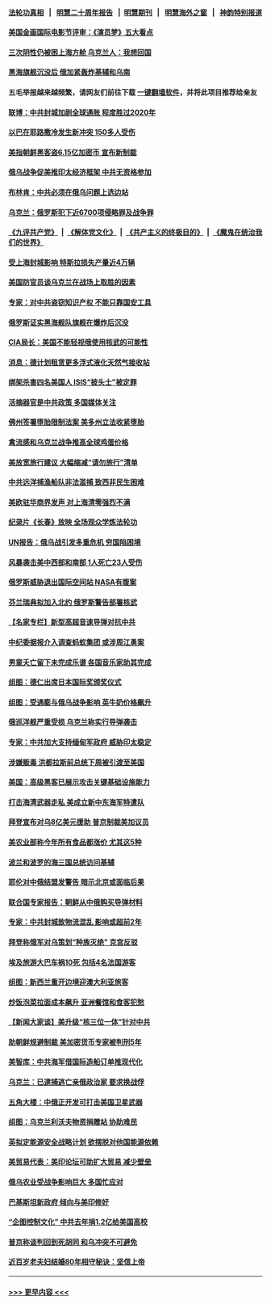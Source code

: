 #### [法轮功真相](https://github.com/gfw-breaker/truth/blob/master/README.md?t=0) &nbsp;&nbsp;|&nbsp;&nbsp; [明慧二十周年报告](https://github.com/gfw-breaker/mh-reports/blob/master/README.md?t=0) &nbsp;&nbsp;|&nbsp;&nbsp;[明慧期刊](https://github.com/gfw-breaker/mh-qikan) &nbsp;&nbsp;|&nbsp;&nbsp; [明慧海外之窗](https://github.com/gfw-breaker/mh-news/blob/master/README.md?t=0) &nbsp;&nbsp;|&nbsp;&nbsp; [神韵特别报道](https://github.com/gfw-breaker/mh-news/blob/master/shenyun.md?t=0)
#### [美国金画国际电影节评审：《演员梦》五大看点](../pages/nsc418/n13710351.md?t=04160251) 
#### [三次阴性仍被困上海方舱 乌克兰人：我想回国](../pages/nsc418/n13712569.md?t=04160251) 
#### [黑海旗舰沉没后 俄加紧轰炸基辅和乌南](../pages/nsc418/n13712367.md?t=04160251) 
#### 五毛举报越来越频繁，请网友们前往下载 [一键翻墙软件](https://github.com/gfw-breaker/ssr-accounts)，并将此项目推荐给亲友
#### [联博：中共封城加剧全球通胀 程度胜过2020年](../pages/nsc418/n13712560.md?t=04160251) 
#### [以巴在耶路撒冷发生新冲突 150多人受伤](../pages/nsc418/n13712542.md?t=04160251) 
#### [美指朝鲜黑客盗6.15亿加密币 宣布新制裁](../pages/nsc418/n13712532.md?t=04160251) 
#### [俄乌战争促美推印太经济框架 中共无资格参加](../pages/nsc418/n13712540.md?t=04160251) 
#### [布林肯：中共必须在俄乌问题上选边站](../pages/nsc418/n13712338.md?t=04160251) 
#### [乌克兰：俄罗斯犯下近6700项侵略罪及战争罪](../pages/nsc418/n13712293.md?t=04160251) 
#### [《九评共产党》](https://github.com/begood0513/9ping.md/blob/master/README.md) &nbsp;|&nbsp; [《解体党文化》](../../../../jtdwh.md/blob/master/README.md)  &nbsp;|&nbsp; [《共产主义的终极目的》](../../../../gczydzjmd.md/blob/master/README.md) &nbsp;|&nbsp; [《魔鬼在统治我们的世界》](../../../../mgztzwmdsj.md/blob/master/README.md) 
#### [受上海封城影响 特斯拉损失产量近4万辆](../pages/nsc418/n13712184.md?t=04160251) 
#### [美国防官员谈乌克兰在战场上取胜的因素](../pages/nsc418/n13712225.md?t=04160251) 
#### [专家：对中共盗窃知识产权 不能只靠国安工具](../pages/nsc418/n13712088.md?t=04160251) 
#### [俄罗斯证实黑海舰队旗舰在爆炸后沉没](../pages/nsc418/n13711974.md?t=04160251) 
#### [CIA局长：美国不能轻视俄使用核武的可能性](../pages/nsc418/n13711964.md?t=04160251) 
#### [消息：德计划租赁更多浮式液化天然气接收站](../pages/nsc418/n13711917.md?t=04160251) 
#### [绑架杀害四名美国人 ISIS“披头士”被定罪](../pages/nsc418/n13711954.md?t=04160251) 
#### [活摘器官是中共政策 多国媒体关注](../pages/nsc418/n13708476.md?t=04160251) 
#### [佛州签署堕胎限制法案 美多州立法收紧堕胎](../pages/nsc418/n13711854.md?t=04160251) 
#### [禽流感和乌克兰战争推高全球鸡蛋价格](../pages/nsc418/n13711742.md?t=04160251) 
#### [美放宽旅行建议 大幅缩减“请勿旅行”清单](../pages/nsc418/n13711790.md?t=04160251) 
#### [中共远洋捕渔船队非法滥捕 致西非民生困难](../pages/nsc418/n13711837.md?t=04160251) 
#### [美欧驻华商界发声 对上海清零强烈不满](../pages/nsc418/n13711826.md?t=04160251) 
#### [纪录片《长春》放映 全场观众学炼法轮功](../pages/nsc418/n13710947.md?t=04160251) 
#### [UN报告：俄乌战引发多重危机 穷国陷困境](../pages/nsc418/n13711588.md?t=04160251) 
#### [风暴袭击美中西部和南部 1人死亡23人受伤](../pages/nsc418/n13711701.md?t=04160251) 
#### [俄罗斯威胁退出国际空间站 NASA有腹案](../pages/nsc418/n13711750.md?t=04160251) 
#### [芬兰瑞典拟加入北约 俄罗斯警告部署核武](../pages/nsc418/n13711672.md?t=04160251) 
#### [【名家专栏】新型高超音速导弹对抗中共](../pages/nsc418/n13711640.md?t=04160251) 
#### [中纪委据报介入调查蚂蚁集团 或涉周江勇案](../pages/nsc418/n13711589.md?t=04160251) 
#### [男童夭亡留下未完成乐谱 各国音乐家助其完成](../pages/nsc418/n13711304.md?t=04160251) 
#### [组图：德仁出席日本国际奖颁奖仪式](../pages/nsc418/n13711413.md?t=04160251) 
#### [组图：受通膨与俄乌战争影响 英牛奶价格飙升](../pages/nsc418/n13711355.md?t=04160251) 
#### [俄巡洋舰严重受损 乌克兰称实行导弹袭击](../pages/nsc418/n13711386.md?t=04160251) 
#### [专家：中共加大支持缅甸军政府 威胁印太稳定](../pages/nsc418/n13711268.md?t=04160251) 
#### [涉嫌贩毒 洪都拉斯前总统下周被引渡至美国](../pages/nsc418/n13710996.md?t=04160251) 
#### [美国：高级黑客已展示攻击关键基础设施能力](../pages/nsc418/n13710963.md?t=04160251) 
#### [打击海湾武器走私 美成立新中东海军特遣队](../pages/nsc418/n13710938.md?t=04160251) 
#### [拜登宣布对乌8亿美元援助 普京制裁美加议员](../pages/nsc418/n13710957.md?t=04160251) 
#### [美农业部称今年所有食品都涨价 尤其这5种](../pages/nsc418/n13710924.md?t=04160251) 
#### [波兰和波罗的海三国总统访问基辅](../pages/nsc418/n13710852.md?t=04160251) 
#### [耶伦对中俄结盟发警告 暗示北京或面临后果](../pages/nsc418/n13710898.md?t=04160251) 
#### [联合国专家报告：朝鲜从中俄购买导弹材料](../pages/nsc418/n13710899.md?t=04160251) 
#### [专家：中共封城致物流混乱 影响或超前2年](../pages/nsc418/n13710875.md?t=04160251) 
#### [拜登称俄军对乌策划“种族灭绝” 克宫反驳](../pages/nsc418/n13710689.md?t=04160251) 
#### [埃及旅游大巴车祸10死 包括4名法国游客](../pages/nsc418/n13710806.md?t=04160251) 
#### [组图：新西兰重开边境迎澳大利亚旅客](../pages/nsc418/n13710807.md?t=04160251) 
#### [炒饭泡菜拉面成本飙升 亚洲餐馆和食客犯愁](../pages/nsc418/n13710659.md?t=04160251) 
#### [【新闻大家谈】美升级“核三位一体”针对中共](../pages/nsc418/n13710690.md?t=04160251) 
#### [助朝鲜规避制裁 美加密货币专家被判刑5年](../pages/nsc418/n13710516.md?t=04160251) 
#### [美智库：中共海军借国际造船订单推现代化](../pages/nsc418/n13710353.md?t=04160251) 
#### [乌克兰：已逮捕逃亡亲俄政治家 要求换战俘](../pages/nsc418/n13710227.md?t=04160251) 
#### [五角大楼：中俄正开发可打击美国卫星武器](../pages/nsc418/n13710191.md?t=04160251) 
#### [组图：乌克兰利沃夫物资捐赠站 协助难民](../pages/nsc418/n13709992.md?t=04160251) 
#### [英拟定能源安全战略计划 欲摆脱对他国能源依赖](../pages/nsc418/n13710193.md?t=04160251) 
#### [美贸易代表：美印论坛可助扩大贸易 减少壁垒](../pages/nsc418/n13710134.md?t=04160251) 
#### [俄乌农业受战争影响巨大 多国忙应对](../pages/nsc418/n13710174.md?t=04160251) 
#### [巴基斯坦新政府 倾向与美印修好](../pages/nsc418/n13710141.md?t=04160251) 
#### [“企图控制文化” 中共去年捐1.2亿给美国高校](../pages/nsc418/n13710128.md?t=04160251) 
#### [普京称谈判回到死胡同 和乌冲突不可避免](../pages/nsc418/n13710091.md?t=04160251) 
#### [近百岁老夫妇结婚80年相守秘诀：坚信上帝](../pages/nsc418/n13709985.md?t=04160251) 

----
#### [ >>> 更早内容 <<< ](../indexes/nsc418-earlier.md)
